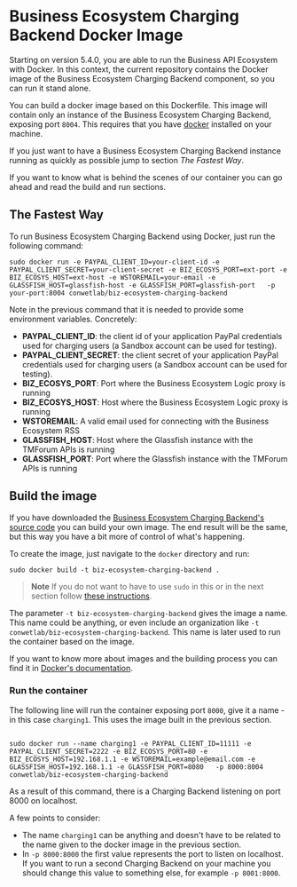# Business Ecosystem Charging Backend Docker Image

Starting on version 5.4.0, you are able to run the Business API Ecosystem with Docker. In this context, the current repository contains the Docker image of the Business Ecosystem Charging Backend component, so you can run it stand alone.

You can build a docker image based on this Dockerfile. This image will contain only an instance of the Business Ecosystem Charging Backend, exposing port `8004`. This requires that you have [docker](https://docs.docker.com/installation/) installed on your machine.

If you just want to have a Business Ecosystem Charging Backend instance running as quickly as possible jump to section *The Fastest Way*.

If you want to know what is behind the scenes of our container you can go ahead and read the build and run sections.

## The Fastest Way

To run Business Ecosystem Charging Backend using Docker, just run the following command:

```
sudo docker run -e PAYPAL_CLIENT_ID=your-client-id -e PAYPAL_CLIENT_SECRET=your-client-secret -e BIZ_ECOSYS_PORT=ext-port -e BIZ_ECOSYS_HOST=ext-host -e WSTOREMAIL=your-email -e GLASSFISH_HOST=glassfish-host -e GLASSFISH_PORT=glassfish-port   -p your-port:8004 conwetlab/biz-ecosystem-charging-backend
```

Note in the previous command that it is needed to provide some environment variables. Concretely:

* **PAYPAL_CLIENT_ID**: the client id of your application PayPal credentials used for charging users (a Sandbox account can be used for testing).
* **PAYPAL_CLIENT_SECRET**: the client secret of your application PayPal credentials used for charging users (a Sandbox account can be used for testing).
* **BIZ_ECOSYS_PORT**: Port where the Business Ecosystem Logic proxy is running
* **BIZ_ECOSYS_HOST**: Host where the Business Ecosystem Logic proxy is running
* **WSTOREMAIL**: A valid email used for connecting with the Business Ecosystem RSS
* **GLASSFISH_HOST**: Host where the Glassfish instance with the TMForum APIs is running
* **GLASSFISH_PORT**: Port where the Glassfish instance with the TMForum APIs is running

## Build the image

If you have downloaded the [Business Ecosystem Charging Backend's source code](https://github.com/FIWARE-TMForum/business-ecosystem-charging-backend) you can build your own image. The end result will be the same, but this way you have a bit more of control of what's happening.

To create the image, just navigate to the `docker` directory and run:

    sudo docker build -t biz-ecosystem-charging-backend .

> **Note**
> If you do not want to have to use `sudo` in this or in the next section follow [these instructions](http://askubuntu.com/questions/477551/how-can-i-use-docker-without-sudo).


The parameter `-t biz-ecosystem-charging-backend` gives the image a name. This name could be anything, or even include an organization like `-t conwetlab/biz-ecosystem-charging-backend`. This name is later used to run the container based on the image.

If you want to know more about images and the building process you can find it in [Docker's documentation](https://docs.docker.com/userguide/dockerimages/).
    
### Run the container

The following line will run the container exposing port `8000`, give it a name -in this case `charging1`. This uses the image built in the previous section.

```

sudo docker run --name charging1 -e PAYPAL_CLIENT_ID=11111 -e PAYPAL_CLIENT_SECRET=2222 -e BIZ_ECOSYS_PORT=80 -e BIZ_ECOSYS_HOST=192.168.1.1 -e WSTOREMAIL=example@email.com -e GLASSFISH_HOST=192.168.1.1 -e GLASSFISH_PORT=8080   -p 8000:8004 conwetlab/biz-ecosystem-charging-backend

```

As a result of this command, there is a Charging Backend listening on port 8000 on localhost.

A few points to consider:

* The name `charging1` can be anything and doesn't have to be related to the name given to the docker image in the previous section.
* In `-p 8000:8000` the first value represents the port to listen on localhost. If you want to run a second Charging Backend on your machine you should change this value to something else, for example `-p 8001:8000`.
